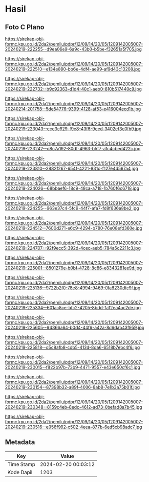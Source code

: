 # Hasil

## Foto C Plano

https://sirekap-obj-formc.kpu.go.id/2da2/pemilu/pdpr/12/09/14/20/05/1209142005007-20240219-222255--d9ea06e9-6a9c-43b0-b5be-f32651a5f705.jpg

https://sirekap-obj-formc.kpu.go.id/2da2/pemilu/pdpr/12/09/14/20/05/1209142005007-20240219-222510--e134e890-bb6e-4df4-ae99-af9d43c13208.jpg

https://sirekap-obj-formc.kpu.go.id/2da2/pemilu/pdpr/12/09/14/20/05/1209142005007-20240219-222732--b9c92363-d1d4-40c1-aeb0-810b517440c9.jpg

https://sirekap-obj-formc.kpu.go.id/2da2/pemilu/pdpr/12/09/14/20/05/1209142005007-20240214-201758--5de54776-9399-4128-af53-e416004ecd1b.jpg

https://sirekap-obj-formc.kpu.go.id/2da2/pemilu/pdpr/12/09/14/20/05/1209142005007-20240219-223043--ecc3c929-f9e8-43f6-9eed-3402ef3c0fb9.jpg

https://sirekap-obj-formc.kpu.go.id/2da2/pemilu/pdpr/12/09/14/20/05/1209142005007-20240219-223242--d8c7a192-80df-4963-b5f7-a1c4cbed422c.jpg

https://sirekap-obj-formc.kpu.go.id/2da2/pemilu/pdpr/12/09/14/20/05/1209142005007-20240219-223810--2882f267-654f-4221-831c-f127e4d597a4.jpg

https://sirekap-obj-formc.kpu.go.id/2da2/pemilu/pdpr/12/09/14/20/05/1209142005007-20240219-224026--68bbaef6-18c9-48ca-a718-1b760f6c6718.jpg

https://sirekap-obj-formc.kpu.go.id/2da2/pemilu/pdpr/12/09/14/20/05/1209142005007-20240219-224255--963e37c4-5fc9-44f7-afa7-fd8f636a8be2.jpg

https://sirekap-obj-formc.kpu.go.id/2da2/pemilu/pdpr/12/09/14/20/05/1209142005007-20240219-224512--7600d271-e6c9-4294-b780-76e08efd360e.jpg

https://sirekap-obj-formc.kpu.go.id/2da2/pemilu/pdpr/12/09/14/20/05/1209142005007-20240219-224707--92f9ecc5-392d-4cec-aeb5-784a5c2211c3.jpg

https://sirekap-obj-formc.kpu.go.id/2da2/pemilu/pdpr/12/09/14/20/05/1209142005007-20240219-225001--8501279e-b0bf-4728-8c86-e8343281ee9d.jpg

https://sirekap-obj-formc.kpu.go.id/2da2/pemilu/pdpr/12/09/14/20/05/1209142005007-20240219-225136--9722b2f0-78e8-4994-9469-0fa8230dfc9f.jpg

https://sirekap-obj-formc.kpu.go.id/2da2/pemilu/pdpr/12/09/14/20/05/1209142005007-20240219-225334--601ac8ce-bfc2-4205-8bdd-1a12ea4ac2de.jpg

https://sirekap-obj-formc.kpu.go.id/2da2/pemilu/pdpr/12/09/14/20/05/1209142005007-20240219-225605--94366a64-b0d4-44f6-a42a-8d6dab43f959.jpg

https://sirekap-obj-formc.kpu.go.id/2da2/pemilu/pdpr/12/09/14/20/05/1209142005007-20240219-225818--d5c8afb8-cdb5-413d-8da6-6518b7ebc4f6.jpg

https://sirekap-obj-formc.kpu.go.id/2da2/pemilu/pdpr/12/09/14/20/05/1209142005007-20240219-230015--f822b97b-73b9-4471-9557-e43e650cf6c1.jpg

https://sirekap-obj-formc.kpu.go.id/2da2/pemilu/pdpr/12/09/14/20/05/1209142005007-20240219-230154--87398b32-a89f-4006-8ab8-7e1b3a75b01f.jpg

https://sirekap-obj-formc.kpu.go.id/2da2/pemilu/pdpr/12/09/14/20/05/1209142005007-20240219-230348--8159c4eb-8edc-4612-ad73-0befad8a7b45.jpg

https://sirekap-obj-formc.kpu.go.id/2da2/pemilu/pdpr/12/09/14/20/05/1209142005007-20240219-230516--e056f992-c502-4eea-877b-6ed5cb98adc7.jpg


## Metadata

| Key        | Value               |
| ---------- | ------------------- |
| Time Stamp | 2024-02-20 00:03:12 |
| Kode Dapil | 1203                |



